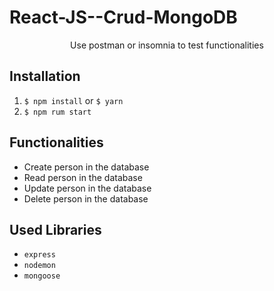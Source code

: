 # React-JS--Crud-MongoDB

 <p align="center">
Use postman or insomnia to test functionalities
</p>

## Installation

  1. `$ npm install` or `$ yarn`
  2. `$ npm rum start`
  
## Functionalities

  + Create person in the database
  + Read person in the database
  + Update person in the database
  + Delete person in the database
  
## Used Libraries

+ `express`
+ `nodemon`
+ `mongoose`
